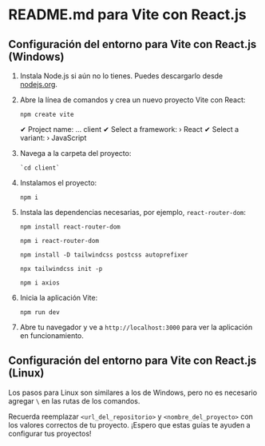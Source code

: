 # README.md para Vite con React.js

## Configuración del entorno para Vite con React.js (Windows)

1. Instala Node.js si aún no lo tienes. Puedes descargarlo desde [nodejs.org](https://nodejs.org/en/download/).
2. Abre la línea de comandos y crea un nuevo proyecto Vite con React:

   ```
   npm create vite
   ```

   ✔ Project name: … client
   ✔ Select a framework: › React
   ✔ Select a variant: › JavaScript

3. Navega a la carpeta del proyecto:
   ```
   `cd client`
   ```
4. Instalamos el proyecto:

   ```
   npm i
   ```

5. Instala las dependencias necesarias, por ejemplo, `react-router-dom`:

   ```
   npm install react-router-dom

   ```

   ```
   npm i react-router-dom
   ```

   ```
   npm install -D tailwindcss postcss autoprefixer
   ```

   ```
   npx tailwindcss init -p
   ```

   ```
   npm i axios
   ```

6. Inicia la aplicación Vite:

   `npm run dev`

7. Abre tu navegador y ve a `http://localhost:3000` para ver la aplicación en funcionamiento.

## Configuración del entorno para Vite con React.js (Linux)

Los pasos para Linux son similares a los de Windows, pero no es necesario agregar `\` en las rutas de los comandos.

Recuerda reemplazar `<url_del_repositorio>` y `<nombre_del_proyecto>` con los valores correctos de tu proyecto. ¡Espero que estas guías te ayuden a configurar tus proyectos!
